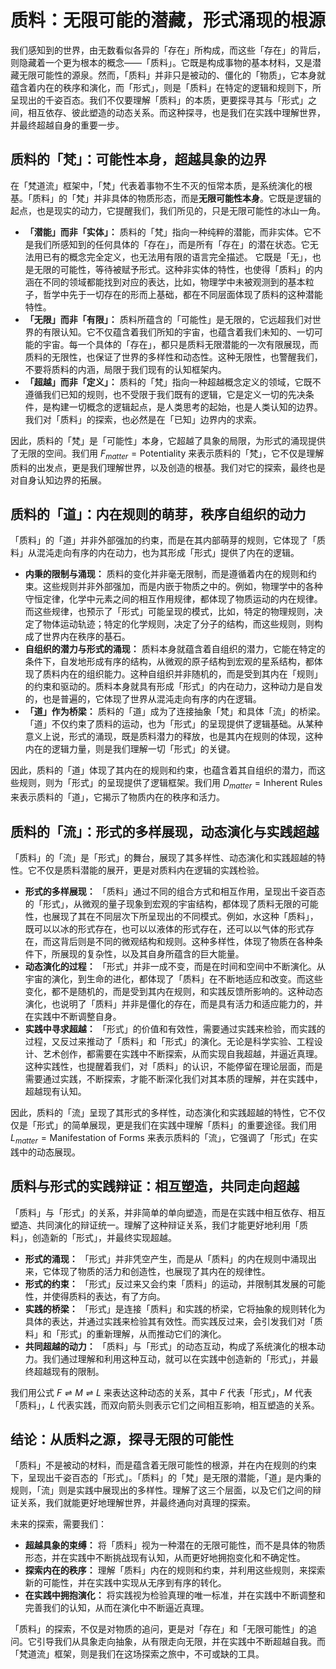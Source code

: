 # 质料：无限可能的潜藏，形式涌现的根源

我们感知到的世界，由无数看似各异的「存在」所构成，而这些「存在」的背后，则隐藏着一个更为根本的概念——「质料」。它既是构成事物的基本材料，又是潜藏无限可能性的源泉。然而，「质料」并非只是被动的、僵化的「物质」，它本身就蕴含着内在的秩序和演化，而「形式」，则是「质料」在特定的逻辑和规则下，所呈现出的千姿百态。我们不仅要理解「质料」的本质，更要探寻其与「形式」之间，相互依存、彼此塑造的动态关系。而这种探寻，也是我们在实践中理解世界，并最终超越自身的重要一步。

## 质料的「梵」：可能性本身，超越具象的边界

在「梵道流」框架中，「梵」代表着事物不生不灭的恒常本质，是系统演化的根基。「质料」的「梵」并非具体的物质形态，而是**无限可能性本身**。它既是逻辑的起点，也是现实的动力，它提醒我们，我们所见的，只是无限可能性的冰山一角。

*   **「潜能」而非「实体」：** 质料的「梵」指向一种纯粹的潜能，而非实体。它不是我们所感知到的任何具体的「存在」，而是所有「存在」的潜在状态。它无法用已有的概念完全定义，也无法用有限的语言完全描述。 它既是「无」，也是无限的可能性，等待被赋予形式。这种非实体的特性，也使得「质料」的内涵在不同的领域都能找到对应的表达，比如，物理学中未被观测到的基本粒子，哲学中先于一切存在的形而上基础，都在不同层面体现了质料的这种潜能特性。
*   **「无限」而非「有限」：** 质料所蕴含的「可能性」是无限的，它远超我们对世界的有限认知。它不仅蕴含着我们所知的宇宙，也蕴含着我们未知的、一切可能的宇宙。每一个具体的「存在」，都只是质料无限潜能的一次有限展现，而质料的无限性，也保证了世界的多样性和动态性。这种无限性，也警醒我们，不要将质料的内涵，局限于我们现有的认知框架内。
*   **「超越」而非「定义」：** 质料的「梵」指向一种超越概念定义的领域，它既不遵循我们已知的规则，也不受限于我们既有的逻辑，它是定义一切的先决条件，是构建一切概念的逻辑起点，是人类思考的起始，也是人类认知的边界。我们对「质料」的探索，也必然是在「已知」边界内的求索。

因此，质料的「梵」是「可能性」本身，它超越了具象的局限，为形式的涌现提供了无限的空间。我们用 $F_{matter} = \text{Potentiality}$ 来表示质料的「梵」，它不仅是理解质料的出发点，更是我们理解世界，以及创造的根基。我们对它的探索，最终也是对自身认知边界的拓展。

## 质料的「道」：内在规则的萌芽，秩序自组织的动力

「质料」的「道」并非外部强加的约束，而是在其内部萌芽的规则，它体现了「质料」从混沌走向有序的内在动力，也为其形成「形式」提供了内在的逻辑。

*   **内秉的限制与涌现：** 质料的变化并非毫无限制，而是遵循着内在的规则和约束。这些规则并非外部强加，而是内嵌于物质之中的。例如，物理学中的各种守恒定律，化学中元素之间的相互作用规律，都体现了物质运动的内在规律。而这些规律，也预示了「形式」可能呈现的模式，比如，特定的物理规则，决定了物体运动轨迹；特定的化学规则，决定了分子的结构，而这些规则，则构成了世界内在秩序的基石。
*   **自组织的潜力与形式的涌现：** 质料本身就蕴含着自组织的潜力，它能在特定的条件下，自发地形成有序的结构，从微观的原子结构到宏观的星系结构，都体现了质料内在的组织能力。这种自组织并非随机的，而是受到其内在「规则」的约束和驱动的。质料本身就具有形成「形式」的内在动力，这种动力是自发的，也是普遍的，它体现了世界从混沌走向有序的内在逻辑。
*   **「道」作为桥梁：** 质料的「道」成为了连接抽象「梵」和具体「流」的桥梁。「道」不仅约束了质料的运动，也为「形式」的呈现提供了逻辑基础。从某种意义上说，形式的涌现，既是质料潜力的释放，也是其内在规则的体现，这种内在的逻辑力量，则是我们理解一切「形式」的关键。

因此，质料的「道」体现了其内在的规则和约束，也蕴含着其自组织的潜力，而这些规则，则为「形式」的呈现提供了逻辑框架。我们用 $D_{matter} = \text{Inherent Rules}$ 来表示质料的「道」，它揭示了物质内在的秩序和活力。

## 质料的「流」：形式的多样展现，动态演化与实践超越

「质料」的「流」是「形式」的舞台，展现了其多样性、动态演化和实践超越的特性。它不仅是质料潜能的展开，更是对质料内在逻辑的实践检验。

*   **形式的多样展现：** 「质料」通过不同的组合方式和相互作用，呈现出千姿百态的「形式」，从微观的量子现象到宏观的宇宙结构，都体现了质料无限的可能性，也展现了其在不同层次下所呈现出的不同模式。例如，水这种「质料」，既可以以冰的形式存在，也可以以液体的形式存在，还可以以气体的形式存在，而这背后则是不同的微观结构和规则。这种多样性，体现了物质在各种条件下，所展现的复杂性，以及其自身所蕴含的巨大能量。
*   **动态演化的过程：** 「形式」并非一成不变，而是在时间和空间中不断演化。从宇宙的演化，到生命的进化，都体现了「质料」在不断地适应和改变。而这些变化，都不是随机的，而是受到其内在规则，和实践反馈所影响的。这种动态演化，也说明了「质料」并非是僵化的存在，而是具有活力和适应能力的，并在实践中不断调整自身。
*   **实践中寻求超越：** 「形式」的价值和有效性，需要通过实践来检验，而实践的过程，又反过来推动了「质料」和「形式」的演化。无论是科学实验、工程设计、艺术创作，都需要在实践中不断探索，从而实现自我超越，并逼近真理。这种实践性，也提醒着我们，对「质料」的认识，不能停留在理论层面，而是需要通过实践，不断探索，才能不断深化我们对其本质的理解，并在实践中，超越现有认知。

因此，质料的「流」呈现了其形式的多样性，动态演化和实践超越的特性，它不仅仅是「形式」的简单展现，更是我们在实践中理解「质料」的重要途径。我们用 $L_{matter} = \text{Manifestation of Forms}$ 来表示质料的「流」，它强调了「形式」在实践中的动态展现。

## 质料与形式的实践辩证：相互塑造，共同走向超越

「质料」与「形式」的关系，并非简单的单向塑造，而是在实践中相互依存、相互塑造、共同演化的辩证统一。理解了这种辩证关系，我们才能更好地利用「质料」，创造新的「形式」，并最终实现超越。

*   **形式的涌现：** 「形式」并非凭空产生，而是从「质料」的内在规则中涌现出来，它体现了物质的活力和创造性，也展现了其内在的规律性。
*   **形式的约束：** 「形式」反过来又会约束「质料」的运动，并限制其发展的可能性，并使得质料的表达，有了方向。
*   **实践的桥梁：** 「形式」是连接「质料」和实践的桥梁，它将抽象的规则转化为具体的表达，并通过实践来检验其有效性。而实践反过来，会引发我们对「质料」和「形式」的重新理解，从而推动它们的演化。
*   **共同超越的动力：** 「质料」与「形式」的动态互动，构成了系统演化的根本动力。我们通过理解和利用这种互动，就可以在实践中创造新的「形式」，并最终超越现有的限制。

我们用公式 $F \rightleftharpoons M \rightleftharpoons L$ 来表达这种动态的关系，其中 $F$ 代表「形式」，$M$ 代表「质料」，$L$ 代表实践，而双向箭头则表示它们之间相互影响，相互塑造的关系。

## 结论：从质料之源，探寻无限的可能性

「质料」不是被动的材料，而是蕴含着无限可能性的根源，并在内在规则的约束下，呈现出千姿百态的「形式」。「质料」的「梵」是无限的潜能，「道」是内秉的规则，「流」则是实践中展现出的多样性。理解了这三个层面，以及它们之间的辩证关系，我们就能更好地理解世界，并最终通向对真理的探索。

未来的探索，需要我们：

*   **超越具象的束缚：** 将「质料」视为一种潜在的无限可能性，而不是具体的物质形态，并在实践中不断挑战现有认知，从而更好地拥抱变化和不确定性。
*   **探索内在的秩序：** 理解「质料」内在的规则和约束，并利用这些规则，来探索新的可能性，并在实践中实现从无序到有序的转化。
*   **在实践中拥抱演化：** 将实践视为检验真理的唯一标准，并在实践中不断调整和完善我们的认知，从而在演化中不断逼近真理。

「质料」的探索，不仅是对物质的追问，更是对「存在」和「无限可能性」的追问。它引导我们从具象走向抽象，从有限走向无限，并在实践中不断超越自我。而「梵道流」框架，则是我们在这场探索之旅中，不可或缺的工具。
